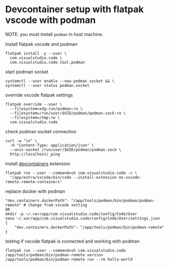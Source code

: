 # Devcontainer setup with flatpak vscode with podman

NOTE: you must install `podman` in host machine.

Install flatpak vscode and podman
```
flatpak install -y --user \
  com.visualstudio.code \
  com.visualstudio.code.tool.podman
```

start podman socket
```
systemctl --user enable --now podman.socket && \
systemctl --user status podman.socket
```

override vscode flatpak settings
```
flatpak override --user \
  --filesystem=xdg-run/podman:ro \
  --filesystem=/run/user/$UID/podman/podman.sock:ro \
  --filesystem=/tmp:rw \
  com.visualstudio.code
```

check podman socket connection
```
curl -w "\n" \
  -H "Content-Type: application/json" \
  --unix-socket /run/user/$UID/podman/podman.sock \
  http://localhost/_ping
```

install [devcontainers](https://marketplace.visualstudio.com/items?itemName=ms-vscode-remote.remote-containers) extension
```
flatpak run --user --command=sh com.visualstudio.code -c \
  "/app/extra/vscode/bin/code --install-extension ms-vscode-remote.remote-containers"
```

replace docker with podman
```
"dev.containers.dockerPath": "/app/tools/podman/bin/podman/podman-remote" # change from vscode setting
OR
mkdir -p ~/.var/app/com.visualstudio.code/config/Code/User
nano ~/.var/app/com.visualstudio.code/config/Code/User/settings.json
{
    "dev.containers.dockerPath": "/app/tools/podman/bin/podman-remote"
}
```

testing if vscode flatpak is connected and working with podman
```
flatpak run --user --command=sh com.visualstudio.code
/app/tools/podman/bin/podman-remote version
/app/tools/podman/bin/podman-remote run --rm hello-world
```
